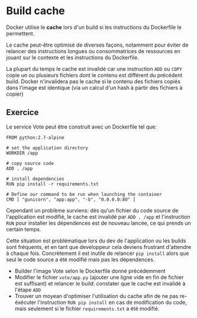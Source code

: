 # Build cache

Docker utilise le **cache** lors d'un build si les instructions du Dockerfile le permettent. 

Le cache peut-être optimisé de diverses façons, notamment pour éviter de relancer des instructions longues ou consommatrices de ressources en jouant sur le contexte et les instructions du Dockerfile.
 
La plupart du temps le cache est invalidé car une instruction `ADD` ou `COPY` copie un ou plusieurs fichiers dont le contenu est différent du précédent build. Docker n'invalidera pas le cache si le contenu des fichiers copiés dans l'image est identique (via un calcul d'un hash à partir des fichiers à copier) 

## Exercice

Le service Vote peut être construit avec un Dockerfile tel que:

```
FROM python:2.7-alpine

# set the application directory
WORKDIR /app

# copy source code
ADD . /app

# install dependencies
RUN pip install -r requirements.txt

# Define our command to be run when launching the container
CMD [ "gunicorn", "app:app", "-b", "0.0.0.0:80" ]
```

Cependant un problème surviens: dès qu'un fichier du code source de l'application est modifié, le cache est invalidé par `ADD . /app` et l'instruction `RUN` pour installer les dépendences est de nouveau lancée, ce qui prends un certain temps.

Cette situation est problématique lors du dev de l'application ou les builds sont fréquents, et en tant que developpeur cela deviens frustrant d'attendre à chaque fois. Concrètement il est inutile de relancer `pip install` alors que seul le code source a été modifié mais pas les dépendences. 


- Builder l'image Vote selon le Dockerfile donné précédemment
- Modifier le fichier `vote/app.py` (ajouter une ligne vide en fin de fichier est suffisant) et relancer le build: constater que le cache est invalidé à l'étape `ADD`
- Trouver un moyean d'optimiser l'utilisation du cache afin de ne pas re-éxécuter l'instruction `RUN pip install` en cas de modification du code, mais seulement si le fichier `requirements.txt` a été modifié.